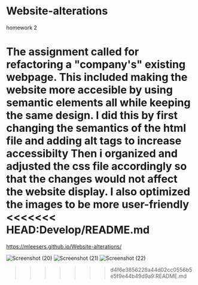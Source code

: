 # Website-alterations
homework 2

The assignment called for refactoring a "company's" existing webpage. This included making the website more accesible by using semantic 
elements all while keeping the same design. 
I did this by first changing the semantics of the html file and adding alt tags to increase accessibilty 
Then i organized and adjusted the css file accordingly so that the changes would not affect the website display.
I also optimized the images to be more user-friendly 
<<<<<<< HEAD:Develop/README.md
=======
https://mleesers.github.io/Website-alterations/


![Screenshot (20)](https://user-images.githubusercontent.com/47683333/122467473-2cd74100-cf80-11eb-9e66-65dc1aa87157.png)
![Screenshot (21)](https://user-images.githubusercontent.com/47683333/122467475-2d6fd780-cf80-11eb-84f3-43fc1b7d8d09.png)
![Screenshot (22)](https://user-images.githubusercontent.com/47683333/122467469-2c3eaa80-cf80-11eb-8d9d-880310cd6ccd.png)
>>>>>>> d4f6e3856228a44d02cc0556b5e5f9e44b49d9a9:README.md
